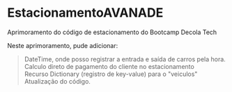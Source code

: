 # EstacionamentoAVANADE<br>
Aprimoramento do código de estacionamento do Bootcamp Decola Tech<br>

Neste aprimoramento, pude adicionar:<br>

> DateTime, onde posso registrar a entrada e saída de carros pela hora. <br>
> Calculo direto de pagamento do cliente no estacionamento<br>
> Recurso Dictionary (registro de key-value) para o "veiculos"<br>
> Atualização do código.<br>
